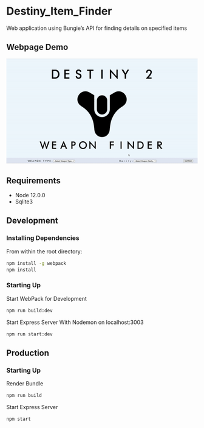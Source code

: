 # Destiny_Item_Finder
Web application using Bungie’s API for finding details on specified items

## Webpage Demo
![](Destiny_Item_FInder.gif)

## Requirements
- Node 12.0.0
- Sqlite3

## Development
### Installing Dependencies
From within the root directory:
```sh
npm install -g webpack
npm install
```
### Starting Up
Start WebPack for Development
```sh
npm run build:dev
```
Start Express Server With Nodemon on localhost:3003
```sh
npm run start:dev
```

## Production
### Starting Up
Render Bundle
```sh
npm run build
```
Start Express Server
```sh
npm start
```
